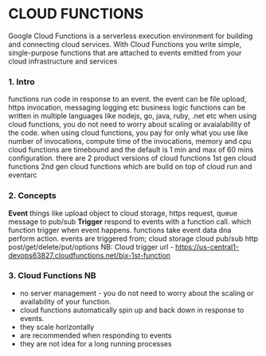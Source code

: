 # CLOUD FUNCTIONS

Google Cloud Functions is a serverless execution environment for building and connecting cloud services. With Cloud Functions you write simple, single-purpose functions that are attached to events emitted from your cloud infrastructure and services

### 1. Intro

functions run code in response to an event.
the event can be file upload, https invocation, messaging logging etc
business logic functions can be written in multiple languages like nodejs, go, java, ruby, .net etc
when using cloud functions, you do not need to worry about scaling or avaialability of the code.
when using cloud functions, you pay for only what you use like number of invocations, compute time of the invocations, memory and cpu
cloud functions are timebound and the default is 1 min and max of 60 mins configuration.
there are 2 product versions of cloud functions
1st gen cloud functions
2nd gen cloud functions which are build on top of cloud run and eventarc

### 2. Concepts

**Event** things like upload object to cloud storage, https request, queue message to pub/sub
**Trigger** respond to events with a function call. which function trigger when event happens. functions take event data dna perform action.
events are triggered from;
cloud storage
cloud pub/sub
http post/get/delete/put/options
NB: Cloud trigger url - https://us-central1-devops63827.cloudfunctions.net/bix-1st-function

### 3. Cloud Functions NB

- no server management - you do not need to worry about the scaling or availability of your function.
- cloud functions automatically spin up and back down in response to events.
- they scale horizontally
- are recommended when responding to events
- they are not idea for a long running processes
